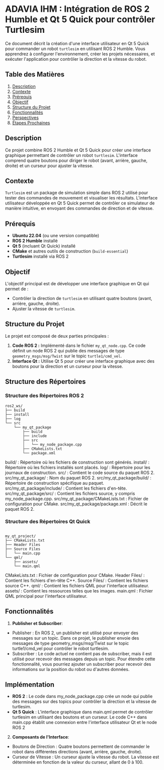 # ADAVIA IHM : Intégration de ROS 2 Humble et Qt 5 Quick pour contrôler Turtlesim

Ce document décrit la création d'une interface utilisateur en Qt 5 Quick pour commander un robot `turtlesim` en utilisant ROS 2 Humble. Vous apprendrez à configurer l'environnement, créer les projets nécessaires, et exécuter l'application pour contrôler la direction et la vitesse du robot.

## Table des Matières

1. [Description](#description)
2. [Contexte](#contexte)
3. [Prérequis](#prérequis)
4. [Objectif](#objectif)
5. [Structure du Projet](#structure-du-projet)
6. [Fonctionnalités](#fonctionnalités)
7. [Perspectives](#perspectives)
8. [Étapes Prochaines](#étapes-prochaines)

## Description

Ce projet combine ROS 2 Humble et Qt 5 Quick pour créer une interface graphique permettant de contrôler un robot `turtlesim`. L'interface comprend quatre boutons pour diriger le robot (avant, arrière, gauche, droite) et un curseur pour ajuster la vitesse.

## Contexte

`Turtlesim` est un package de simulation simple dans ROS 2 utilisé pour tester des commandes de mouvement et visualiser les résultats. L'interface utilisateur développée en Qt 5 Quick permet de contrôler ce simulateur de manière intuitive, en envoyant des commandes de direction et de vitesse.

## Prérequis

- **Ubuntu 22.04** (ou une version compatible)
- **ROS 2 Humble** installé
- **Qt 5** (incluant Qt Quick) installé
- **CMake** et autres outils de construction (`build-essential`)
- **Turtlesim** installé via ROS 2

## Objectif

L'objectif principal est de développer une interface graphique en Qt qui permet de :
- Contrôler la direction de `turtlesim` en utilisant quatre boutons (avant, arrière, gauche, droite).
- Ajuster la vitesse de `turtlesim`.

## Structure du Projet

Le projet est composé de deux parties principales :

1. **Code ROS 2 :** Implémenté dans le fichier `my_qt_node.cpp`. Ce code définit un node ROS 2 qui publie des messages de type `geometry_msgs/msg/Twist` sur le topic `turtle1/cmd_vel`.
2. **Interface Qt :** Utilise Qt 5 pour créer une interface graphique avec des boutons pour la direction et un curseur pour la vitesse.
## Structure des Répertoires

### Structure des Répertoires ROS 2

```plaintext
ros2_ws/
├── build
├── install
├── log
└── src
    └── my_qt_package
        ├── build
        ├── include
        ├── src
        │   └── my_node_package.cpp
        ├── CMakeLists.txt
        └── package.xml
```
build/ : Répertoire où les fichiers de construction sont générés.
install/ : Répertoire où les fichiers installés sont placés.
log/ : Répertoire pour les journaux de construction.
src/ : Contient le code source du paquet ROS 2.
src/my_qt_package/ : Nom du paquet ROS 2.
src/my_qt_package/build/ : Répertoire de construction spécifique au paquet.
src/my_qt_package/include/ : Contient les fichiers d'en-tête.
src/my_qt_package/src/ : Contient les fichiers source, y compris my_node_package.cpp.
src/my_qt_package/CMakeLists.txt : Fichier de configuration pour CMake.
src/my_qt_package/package.xml : Décrit le paquet ROS 2.



### Structure des Répertoires Qt Quick

```plaintext

my_qt_project/
├── CMakeLists.txt
├── Header Files
├── Source Files  
│   └── main.cpp
└── qml/
    ├── assets/
    └── main.qml
```
CMakeLists.txt : Fichier de configuration pour CMake.
Header Files/ : Contient les fichiers d'en-tête C++.
Source Files/ : Contient les fichiers source C++.
qml/ : Contient les fichiers QML pour l'interface utilisateur.
assets/ : Contient les ressources telles que les images.
main.qml : Fichier QML principal pour l'interface utilisateur.


## Fonctionnalités
1. **Publisher et Subscriber**:
- Publisher : En ROS 2, un publisher est utilisé pour envoyer des messages sur un topic. Dans ce projet, le publisher envoie des messages de type geometry_msgs/msg/Twist sur le topic turtle1/cmd_vel pour contrôler le robot turtlesim.
- Subscriber : Le code actuel ne contient pas de subscriber, mais il est utilisé pour recevoir des messages depuis un topic. Pour étendre cette fonctionnalité, vous pourriez ajouter un subscriber pour recevoir des informations sur la position du robot ou d'autres données.

## Implémentation
- **ROS 2** : Le code dans my_node_package.cpp crée un node qui publie des messages sur des topics pour contrôler la direction et la vitesse de turtlesim.
- **Qt 5 Quick** : L'interface graphique dans main.qml permet de contrôler turtlesim en utilisant des boutons et un curseur. Le code C++ dans main.cpp établit une connexion entre l'interface utilisateur Qt et le node ROS 2

2. **Composants de l'Interface**:
- Boutons de Direction : Quatre boutons permettent de commander le robot dans différentes directions (avant, arrière, gauche, droite).
- Curseur de Vitesse : Un curseur ajuste la vitesse du robot. La vitesse est déterminée en fonction de la valeur du curseur, allant de 0 à 100.
